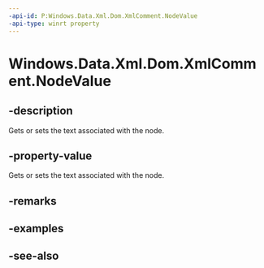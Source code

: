 ```yaml
---
-api-id: P:Windows.Data.Xml.Dom.XmlComment.NodeValue
-api-type: winrt property
---
```


<!-- Property syntax
public object NodeValue { get;  set; }
-->

# Windows.Data.Xml.Dom.XmlComment.NodeValue

## -description
Gets or sets the text associated with the node.

## -property-value
Gets or sets the text associated with the node.

## -remarks

## -examples

## -see-also
